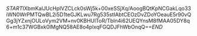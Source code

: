 $START$IXbmKalJUcHpIVZCLck0sWj5k+00xeSSjXq/AoogBQtKpNCGakLqo33iWN0WrPMTQwBL2i5D1teGJKLwu7Rg535stIAbtCEOzDvZDoYOeauE5r90vQGg3jYZxnjOULoVym2VM+nv0KBHUlToR/Tbln4i62UEQYnsM8fMAA05DY8q6+m1c37WGBxk0IMgNQ58AE8o4plxqFGQDJFhWbOnqQ==$END$